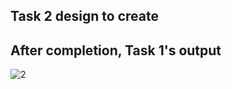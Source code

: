 ## Task 2 design to create

## After completion, Task 1's output
![2](https://github.com/ZAHIDKHATTAKCS/Tasks/assets/103638880/016133e8-0da4-4d64-aff1-60a61c714138)
